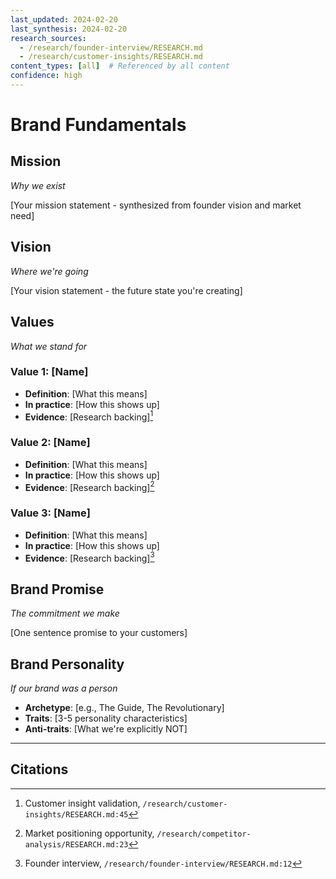 ```yaml
---
last_updated: 2024-02-20
last_synthesis: 2024-02-20
research_sources:
  - /research/founder-interview/RESEARCH.md
  - /research/customer-insights/RESEARCH.md
content_types: [all]  # Referenced by all content
confidence: high
---
```


# Brand Fundamentals

## Mission
*Why we exist*

[Your mission statement - synthesized from founder vision and market need]

## Vision
*Where we're going*

[Your vision statement - the future state you're creating]

## Values
*What we stand for*

### Value 1: [Name]
- **Definition**: [What this means]
- **In practice**: [How this shows up]
- **Evidence**: [Research backing][^1]

### Value 2: [Name]
- **Definition**: [What this means]
- **In practice**: [How this shows up]
- **Evidence**: [Research backing][^2]

### Value 3: [Name]
- **Definition**: [What this means]
- **In practice**: [How this shows up]
- **Evidence**: [Research backing][^3]

## Brand Promise
*The commitment we make*

[One sentence promise to your customers]

## Brand Personality
*If our brand was a person*

- **Archetype**: [e.g., The Guide, The Revolutionary]
- **Traits**: [3-5 personality characteristics]
- **Anti-traits**: [What we're explicitly NOT]

---

## Citations

[^1]: Customer insight validation, `/research/customer-insights/RESEARCH.md:45`
[^2]: Market positioning opportunity, `/research/competitor-analysis/RESEARCH.md:23`
[^3]: Founder interview, `/research/founder-interview/RESEARCH.md:12`
